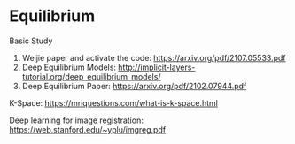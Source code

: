 # Equilibrium


Basic Study
1. Weijie paper and activate the code: https://arxiv.org/pdf/2107.05533.pdf
2. Deep Equilibrium Models: http://implicit-layers-tutorial.org/deep_equilibrium_models/
3. Deep Equilibrium Paper: https://arxiv.org/pdf/2102.07944.pdf

K-Space: https://mriquestions.com/what-is-k-space.html

Deep learning for image registration: https://web.stanford.edu/~yplu/imgreg.pdf
